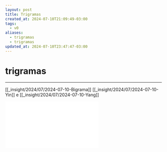 ```yaml
---
layout: post
title: Trigramas
created_at: 2024-07-10T21:09:49-03:00
tags:
  - v0
aliases:
  - trigramas
  - trigramas
updated_at: 2024-07-10T23:47:47-03:00
---
```

# trigramas
---

[[_insight/2024/07/2024-07-10-Bigrama]]
[[_insight/2024/07/2024-07-10-Yin]] e [[_insight/2024/07/2024-07-10-Yang]]

![Drawing 2024-07-10 21.11.07.excalidraw](assets/Excalidraw/Drawing%202024-07-10%2021.11.07.excalidraw.md)
